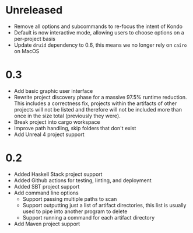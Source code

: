 # Unreleased

- Remove all options and subcommands to re-focus the intent of Kondo
- Default is now interactive mode, allowing users to choose options on a per-project basis
- Update `druid` dependency to 0.6, this means we no longer rely on `cairo` on MacOS

# 0.3

- Add basic graphic user interface
- Rewrite project discovery phase for a massive 97.5% runtime reduction. This includes a correctness fix, projects within the artifacts of other projects will not be listed and therefore will not be included more than once in the size total (previously they were).
- Break project into cargo workspace
- Improve path handling, skip folders that don't exist
- Add Unreal 4 project support 

# 0.2

- Added Haskell Stack project support
- Added Github actions for testing, linting, and deployment
- Added SBT project support
- Add command line options
  - Support passing multiple paths to scan
  - Support outputting just a list of artifact directories, this list is usually used to pipe into another program to delete
  - Support running a command for each artifact directory
- Add Maven project support